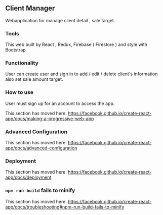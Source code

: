 

## Client Manager

Webapplication for manage client detail , sale target.

### Tools

This web built by React , Redux, Firebase ( Firestore ) and style with Bootstrap.

### Functionality

User can create user and sign in to add / edit / delete client's information also set sale amount target.

### How to use

User must sign up for an account to access the app.


This section has moved here: https://facebook.github.io/create-react-app/docs/making-a-progressive-web-app

### Advanced Configuration

This section has moved here: https://facebook.github.io/create-react-app/docs/advanced-configuration

### Deployment

This section has moved here: https://facebook.github.io/create-react-app/docs/deployment

### `npm run build` fails to minify

This section has moved here: https://facebook.github.io/create-react-app/docs/troubleshooting#npm-run-build-fails-to-minify
